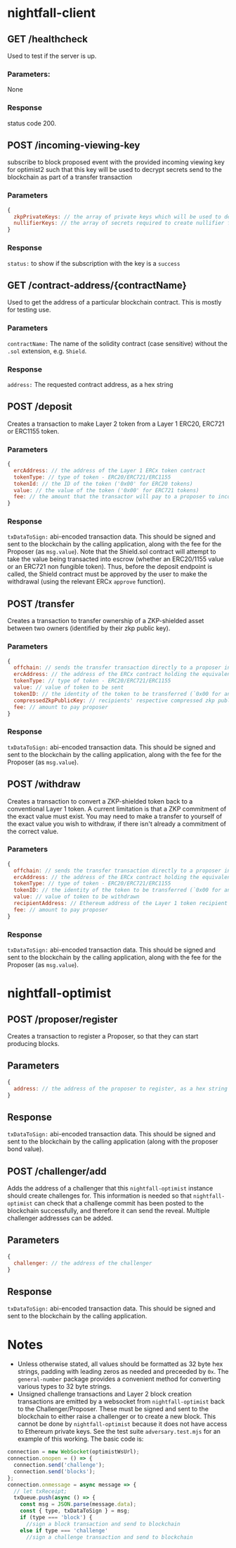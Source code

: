 # nightfall-client

## GET /healthcheck

Used to test if the server is up.

### Parameters:

None

### Response

status code 200.

## POST /incoming-viewing-key

subscribe to block proposed event with the provided incoming viewing key for optimist2 such that
this key will be used to decrypt secrets send to the blockchain as part of a transfer transaction

### Parameters

```js
{
  zkpPrivateKeys: // the array of private keys which will be used to decrypt messages
  nullifierKeys: // the array of secrets required to create nullifier for a commitment being spent. Required to store nullifier for a commitment being created in DB
}
```

### Response

`status:` to show if the subscription with the key is a `success`

## GET /contract-address/{contractName}

Used to get the address of a particular blockchain contract. This is mostly for testing use.

### Parameters

`contractName:` The name of the solidity contract (case sensitive) without the `.sol` extension,
e.g. `Shield`.

### Response

`address:` The requested contract address, as a hex string

## POST /deposit

Creates a transaction to make Layer 2 token from a Layer 1 ERC20, ERC721 or ERC1155 token.

### Parameters

```js
{
  ercAddress: // the address of the Layer 1 ERCx token contract
  tokenType: // type of token - ERC20/ERC721/ERC1155
  tokenId: // the ID of the token ('0x00' for ERC20 tokens)
  value: // the value of the token ('0x00' for ERC721 tokens)
  fee: // the amount that the transactor will pay to a proposer to incorporate the transaction in a Layer 2 block.
}
```

### Response

`txDataToSign:` abi-encoded transaction data. This should be signed and sent to the blockchain by
the calling application, along with the fee for the Proposer (as `msg.value`). Note that the
Shield.sol contract will attempt to take the value being transacted into escrow (whether an
ERC20/1155 value or an ERC721 non fungible token). Thus, before the deposit endpoint is called, the
Shield contract must be approved by the user to make the withdrawal (using the relevant ERCx
`approve` function).

## POST /transfer

Creates a transaction to transfer ownership of a ZKP-shielded asset between two owners (identified
by their zkp public key).

### Parameters

```js
{
  offchain: // sends the transfer transaction directly to a proposer instead of the smart contract if set to true
  ercAddress: // the address of the ERCx contract holding the equivalent Layer 1 tokens
  tokenType: // type of token - ERC20/ERC721/ERC1155
  value: // value of token to be sent
  tokenID: // the identity of the token to be transferred (`0x00 for an ERC20`)
  compressedZkpPublicKey: // recipients' respective compressed zkp public key
  fee: // amount to pay proposer
}
```

### Response

`txDataToSign:` abi-encoded transaction data. This should be signed and sent to the blockchain by
the calling application, along with the fee for the Proposer (as `msg.value`).

## POST /withdraw

Creates a transaction to convert a ZKP-shielded token back to a conventional Layer 1 token. A
current limitation is that a ZKP commitment of the exact value must exist. You may need to make a
transfer to yourself of the exact value you wish to withdraw, if there isn't already a commitment of
the correct value.

### Parameters

```js
{
  offchain: // sends the transfer transaction directly to a proposer instead of the smart contract if set to true
  ercAddress: // the address of the ERCx contract holding the equivalent Layer 1 tokens
  tokenType: // type of token - ERC20/ERC721/ERC1155
  tokenID: // the identity of the token to be transferred (`0x00 for an ERC20`)
  value: // value of token to be withdrawn
  recipientAddress: // Ethereum address of the Layer 1 token recipient
  fee: // amount to pay proposer
}
```

### Response

`txDataToSign:` abi-encoded transaction data. This should be signed and sent to the blockchain by
the calling application, along with the fee for the Proposer (as `msg.value`).

# nightfall-optimist

## POST /proposer/register

Creates a transaction to register a Proposer, so that they can start producing blocks.

## Parameters

```js
{
  address: // the address of the proposer to register, as a hex string
}
```

## Response

`txDataToSign:` abi-encoded transaction data. This should be signed and sent to the blockchain by
the calling application (along with the proposer bond value).

## POST /challenger/add

Adds the address of a challenger that this `nightfall-optimist` instance should create challenges
for. This information is needed so that `nightfall-optimist` can check that a challenge commit has
been posted to the blockchain successfully, and therefore it can send the reveal. Multiple
challenger addresses can be added.

## Parameters

```js
{
  challenger: // the address of the challenger
}
```

## Response

`txDataToSign:` abi-encoded transaction data. This should be signed and sent to the blockchain by
the calling application.

# Notes

- Unless otherwise stated, all values should be formatted as 32 byte hex strings, padding with
  leading zeros as needed and preceeded by `0x`. The `general-number` package provides a convenient
  method for converting various types to 32 byte strings.
- Unsigned challenge transactions and Layer 2 block creation transactions are emitted by a websocket
  from `nightfall-optimist` back to the Challenger/Proposer. These must be signed and sent to the
  blockchain to either raise a challenger or to create a new block. This cannot be done by
  `nightfall-optimist` because it does not have access to Ethereum private keys. See the test suite
  `adversary.test.mjs` for an example of this working. The basic code is:

```js
connection = new WebSocket(optimistWsUrl);
connection.onopen = () => {
  connection.send('challenge');
  connection.send('blocks');
};
connection.onmessage = async message => {
  // let txReceipt;
  txQueue.push(async () => {
    const msg = JSON.parse(message.data);
    const { type, txDataToSign } = msg;
    if (type === 'block') {
      //sign a block transaction and send to blockchain
    else if type === 'challenge'
      //sign a challenge transaction and send to blockchain
```
